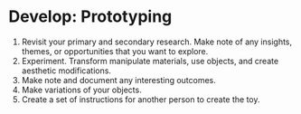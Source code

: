 # Develop: Prototyping

1. Revisit your primary and secondary research. Make note of any insights, themes, or opportunities that you want to explore.
2. Experiment. Transform manipulate materials, use objects, and create aesthetic modifications.
3. Make note and document any interesting outcomes.
4. Make variations of your objects.
5. Create a set of instructions for another person to create the toy.